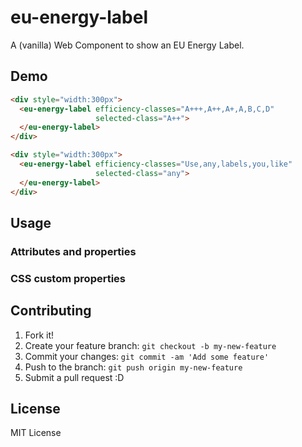 # eu-energy-label

A (vanilla) Web Component to show an EU Energy Label.

## Demo

<!--
```
<custom-element-demo>
  <template>
    <script src="../webcomponentsjs/webcomponents-loader.js"></script>
    <link rel="import" href="eu-energy-label.html">
    <next-code-block></next-code-block>
  </template>
</custom-element-demo>
```
-->
```html
<div style="width:300px">
  <eu-energy-label efficiency-classes="A+++,A++,A+,A,B,C,D"
                   selected-class="A++">
  </eu-energy-label>
</div>
```

<!--
```
<custom-element-demo>
  <template>
    <script src="../webcomponentsjs/webcomponents-loader.js"></script>
    <link rel="import" href="eu-energy-label.html">
    <next-code-block></next-code-block>
  </template>
</custom-element-demo>
```
-->
```html
<div style="width:300px">
  <eu-energy-label efficiency-classes="Use,any,labels,you,like"
                   selected-class="any">
  </eu-energy-label>
</div>
```

## Usage

### Attributes and properties

### CSS custom properties

## Contributing

1. Fork it!
2. Create your feature branch: `git checkout -b my-new-feature`
3. Commit your changes: `git commit -am 'Add some feature'`
4. Push to the branch: `git push origin my-new-feature`
5. Submit a pull request :D

## License

MIT License